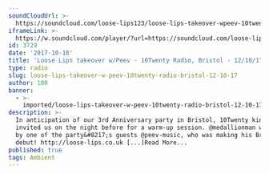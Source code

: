 ```yaml
---
soundCloudUrl: >-
  https://soundcloud.com/loose-lips123/loose-lips-takeover-wpeev-10twenty-radio-bristol-121017
iframeLink: >-
  https://w.soundcloud.com/player/?url=https://soundcloud.com/loose-lips123/loose-lips-takeover-wpeev-10twenty-radio-bristol-121017&color=00aabb&auto_play=false&hide_related=false&show_comments=true&show_user=true&show_reposts=false
id: 3729
date: '2017-10-18'
title: 'Loose Lips takeover w/Peev - 10Twenty Radio, Bristol - 12/10/17 - Loose Lips'
type: radio
slug: loose-lips-takeover-w-peev-10twenty-radio-bristol-12-10-17
author: 100
banner:
  - >-
    imported/loose-lips-takeover-w-peev-10twenty-radio-bristol-12-10-17/image3729.jpeg
description: >-
  In anticipation of our 3rd Anniversary party in Bristol, 10Twenty kindly
  invited us on the night before for a warm-up session. @medallionman was joined
  by one of the party&#8217;s guests @peev-music, who was making his Bristol
  debut! http://loose-lips.co.uk [...]Read More...
published: true
tags: Ambient
---
```

